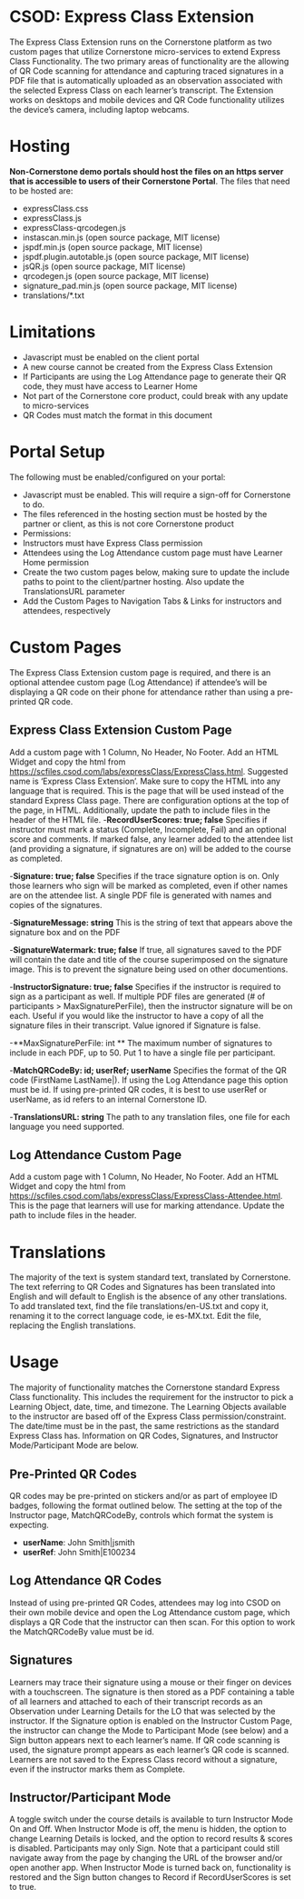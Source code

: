 # CSOD: Express Class Extension
The Express Class Extension runs on the Cornerstone platform as two custom pages that utilize Cornerstone micro-services to extend Express Class Functionality. The two primary areas of functionality are the allowing of QR Code scanning for attendance and capturing traced signatures in a PDF file that is automatically uploaded as an observation associated with the selected Express Class on each learner’s transcript. The Extension works on desktops and mobile devices and QR Code functionality utilizes the device’s camera, including laptop webcams.
# Hosting
**Non-Cornerstone demo portals should host the files on an https server that is accessible to users of their Cornerstone Portal**. The files that need to be hosted are:
-	expressClass.css
-	expressClass.js
-	expressClass-qrcodegen.js
-	instascan.min.js (open source package, MIT license)
-	jspdf.min.js (open source package, MIT license)
-	jspdf.plugin.autotable.js (open source package, MIT license)
-	jsQR.js (open source package, MIT license)
-	qrcodegen.js (open source package, MIT license)
-	signature_pad.min.js (open source package, MIT license)
-	translations/*.txt
# Limitations
-	Javascript must be enabled on the client portal
-	A new course cannot be created from the Express Class Extension
-	If Participants are using the Log Attendance page to generate their QR code, they must have access to Learner Home
-	Not part of the Cornerstone core product, could break with any update to micro-services
-	QR Codes must match the format in this document
# Portal Setup
The following must be enabled/configured on your portal:
-	Javascript must be enabled. This will require a sign-off for Cornerstone to do.
-	The files referenced in the hosting section must be hosted by the partner or client, as this is not core Cornerstone product
-	Permissions:
  - Instructors must have Express Class permission
  - Attendees using the Log Attendance custom page must have Learner Home permission
-	Create the two custom pages below, making sure to update the include paths to point to the client/partner hosting. Also update the TranslationsURL parameter
-	Add the Custom Pages to Navigation Tabs & Links for instructors and attendees, respectively
# Custom Pages
The Express Class Extension custom page is required, and there is an optional attendee custom page (Log Attendance) if attendee’s will be displaying a QR code on their phone for attendance rather than using a pre-printed QR code.
## Express Class Extension Custom Page
Add a custom page with 1 Column, No Header, No Footer. Add an HTML Widget and copy the html from https://scfiles.csod.com/labs/expressClass/ExpressClass.html. Suggested name is ‘Express Class Extension’. Make sure to copy the HTML into any language that is required. This is the page that will be used instead of the standard Express Class page. There are configuration options at the top of the page, in HTML. Additionally, update the path to include files in the header of the HTML file.
-**RecordUserScores: true; false**
Specifies if instructor must mark a status (Complete, Incomplete, Fail) and an optional score and comments. If marked false, any learner added to the attendee list (and providing a signature, if signatures are on) will be added to the course as completed.

-**Signature: true; false**
Specifies if the trace signature option is on. Only those learners who sign will be marked as completed, even if other names are on the attendee list. A single PDF file is generated with names and copies of the signatures.

-**SignatureMessage: string**
This is the string of text that appears above the signature box and on the PDF

-**SignatureWatermark: true; false**
If true, all signatures saved to the PDF will contain the date and title of the course superimposed on the signature image. This is to prevent the signature being used on other documentions.

-**InstructorSignature: true; false**
Specifies if the instructor is required to sign as a participant as well. If multiple PDF files are generated (# of participants > MaxSignaturePerFile), then the instructor signature will be on each. Useful if you would like the instructor to have a copy of all the signature files in their transcript. Value ignored if Signature is false.

-**MaxSignaturePerFile: int **
The maximum number of signatures to include in each PDF, up to 50. Put 1 to have a single file per participant.

-**MatchQRCodeBy: id; userRef; userName**
Specifies the format of the QR code (FirstName LastName|<MatchQRCodeBy>). If using the Log Attendance page this option must be id. If using pre-printed QR codes, it is best to use userRef or userName, as id refers to an internal Cornerstone ID.

-**TranslationsURL: string**
The path to any translation files, one file for each language you need supported.

## Log Attendance Custom Page
Add a custom page with 1 Column, No Header, No Footer. Add an HTML Widget and copy the html from https://scfiles.csod.com/labs/expressClass/ExpressClass-Attendee.html. This is the page that learners will use for marking attendance. Update the path to include files in the header.

# Translations
The majority of the text is system standard text, translated by Cornerstone. The text referring to QR Codes and Signatures has been translated into English and will default to English is the absence of any other translations. To add translated text, find the file translations/en-US.txt and copy it, renaming it to the correct language code, ie es-MX.txt. Edit the file, replacing the English translations.

# Usage
The majority of functionality matches the Cornerstone standard Express Class functionality. This includes the requirement for the instructor to pick a Learning Object, date, time, and timezone. The Learning Objects available to the instructor are based off of the Express Class permission/constraint. The date/time must be in the past, the same restrictions as the standard Express Class has. Information on QR Codes, Signatures, and Instructor Mode/Participant Mode are below.

## Pre-Printed QR Codes
QR codes may be pre-printed on stickers and/or as part of employee ID badges, following the format outlined below. The setting at the top of the Instructor page, MatchQRCodeBy, controls which format the system is expecting.

- **userName**: John Smith|jsmith
- **userRef**: John Smith|E100234

## Log Attendance QR Codes
Instead of using pre-printed QR Codes, attendees may log into CSOD on their own mobile device and open the Log Attendance custom page, which displays a QR Code that the instructor can then scan. For this option to work the MatchQRCodeBy value must be id.

## Signatures
Learners may trace their signature using a mouse or their finger on devices with a touchscreen. The signature is then stored as a PDF containing a table of all learners and attached to each of their transcript records as an Observation under Learning Details for the LO that was selected by the instructor. If the Signature option is enabled on the Instructor Custom Page, the instructor can change the Mode to Participant Mode (see below) and a Sign button appears next to each learner’s name. If QR code scanning is used, the signature prompt appears as each learner’s QR code is scanned. Learners are not saved to the Express Class record without a signature, even if the instructor marks them as Complete.

## Instructor/Participant Mode
A toggle switch under the course details is available to turn Instructor Mode On and Off. When Instructor Mode is off, the menu is hidden, the option to change Learning Details is locked, and the option to record results & scores is disabled. Participants may only Sign. Note that a participant could still navigate away from the page by changing the URL of the browser and/or open another app. When Instructor Mode is turned back on, functionality is restored and the Sign button changes to Record if RecordUserScores is set to true.
